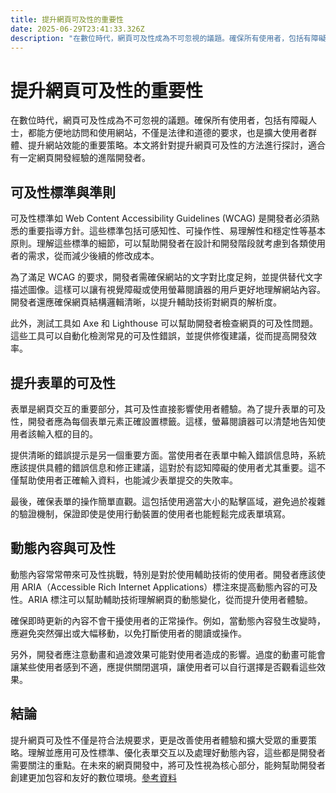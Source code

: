 ```yaml
---
title: 提升網頁可及性的重要性
date: 2025-06-29T23:41:33.326Z
description: "在數位時代，網頁可及性成為不可忽視的議題。確保所有使用者，包括有障礙人士，都能方便地訪問和使用網站，不僅是法律和道德的要求，也是擴大使用者群體、提升網站效能的重要策略。本文將針對提升網頁可及性的方法進行探討，適合有一定網頁開發經驗的進階開發者。"
---
```


# 提升網頁可及性的重要性

在數位時代，網頁可及性成為不可忽視的議題。確保所有使用者，包括有障礙人士，都能方便地訪問和使用網站，不僅是法律和道德的要求，也是擴大使用者群體、提升網站效能的重要策略。本文將針對提升網頁可及性的方法進行探討，適合有一定網頁開發經驗的進階開發者。

## 可及性標準與準則

可及性標準如 Web Content Accessibility Guidelines (WCAG) 是開發者必須熟悉的重要指導方針。這些標準包括可感知性、可操作性、易理解性和穩定性等基本原則。理解這些標準的細節，可以幫助開發者在設計和開發階段就考慮到各類使用者的需求，從而減少後續的修改成本。

為了滿足 WCAG 的要求，開發者需確保網站的文字對比度足夠，並提供替代文字描述圖像。這樣可以讓有視覺障礙或使用螢幕閱讀器的用戶更好地理解網站內容。開發者還應確保網頁結構邏輯清晰，以提升輔助技術對網頁的解析度。

此外，測試工具如 Axe 和 Lighthouse 可以幫助開發者檢查網頁的可及性問題。這些工具可以自動化檢測常見的可及性錯誤，並提供修復建議，從而提高開發效率。

## 提升表單的可及性

表單是網頁交互的重要部分，其可及性直接影響使用者體驗。為了提升表單的可及性，開發者應為每個表單元素正確設置標籤。這樣，螢幕閱讀器可以清楚地告知使用者該輸入框的目的。

提供清晰的錯誤提示是另一個重要方面。當使用者在表單中輸入錯誤信息時，系統應該提供具體的錯誤信息和修正建議，這對於有認知障礙的使用者尤其重要。這不僅幫助使用者正確輸入資料，也能減少表單提交的失敗率。

最後，確保表單的操作簡單直觀。這包括使用適當大小的點擊區域，避免過於複雜的驗證機制，保證即使是使用行動裝置的使用者也能輕鬆完成表單填寫。

## 動態內容與可及性

動態內容常常帶來可及性挑戰，特別是對於使用輔助技術的使用者。開發者應該使用 ARIA（Accessible Rich Internet Applications）標注來提高動態內容的可及性。ARIA 標注可以幫助輔助技術理解網頁的動態變化，從而提升使用者體驗。

確保即時更新的內容不會干擾使用者的正常操作。例如，當動態內容發生改變時，應避免突然彈出或大幅移動，以免打斷使用者的閱讀或操作。

另外，開發者應注意動畫和過渡效果可能對使用者造成的影響。過度的動畫可能會讓某些使用者感到不適，應提供關閉選項，讓使用者可以自行選擇是否觀看這些效果。

## 結論

提升網頁可及性不僅是符合法規要求，更是改善使用者體驗和擴大受眾的重要策略。理解並應用可及性標準、優化表單交互以及處理好動態內容，這些都是開發者需要關注的重點。在未來的網頁開發中，將可及性視為核心部分，能夠幫助開發者創建更加包容和友好的數位環境。[參考資料](https://www.w3.org/WAI/standards-guidelines/wcag/)